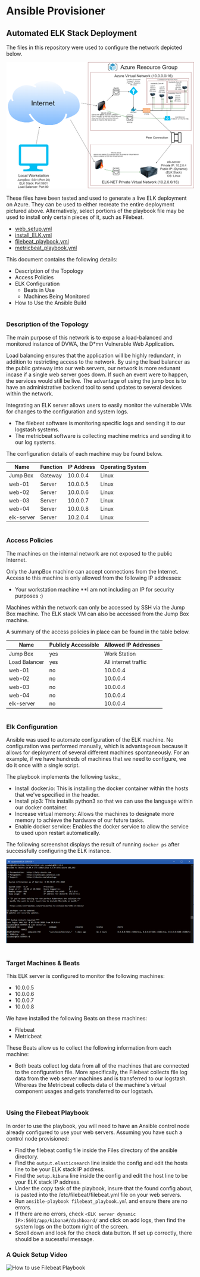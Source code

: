 # Ansible Provisioner

## Automated ELK Stack Deployment

The files in this repository were used to configure the network depicted below.

![Network_Diagram.png](Images/Network_Diagram.png)

These files have been tested and used to generate a live ELK deployment on Azure. They can be used to either recreate the entire deployment pictured above. Alternatively, select portions of the playbook file may be used to install only certain pieces of it, such as Filebeat.


- [web_setup.yml](Files/web_setup.yml)
- [install_ELK.yml](Files/install_ELK.yml)
- [filebeat_playbook.yml](Files/filebeat_playbook.yml)
- [metricbeat_playbook.yml](Files/metricbeat_playbook.yml)


This document contains the following details:
- Description of the Topology
- Access Policies
- ELK Configuration
  - Beats in Use
  - Machines Being Monitored
- How to Use the Ansible Build
#

### Description of the Topology

The main purpose of this network is to expose a load-balanced and monitored instance of DVWA, the D*mn Vulnerable Web Application.

Load balancing ensures that the application will be highly redundant, in addition to restricting access to the network. By using the load balancer as the public gateway into our web servers, our network is 
more redunant incase if a single web server goes down. If such an event were to happen, the services would still be live. The advantage of using the jump box is to have an administrative backend tool to send
updates to several devices within the network.

Integrating an ELK server allows users to easily monitor the vulnerable VMs for changes to the configuration and system logs.
- The filebeat software is monitoring specific logs and sending it to our logstash systems.
- The metricbeat software is collecting machine metrics and sending it to our log systems.

The configuration details of each machine may be found below.

| Name       | Function | IP Address | Operating System |
|------------|----------|------------|------------------|
| Jump Box   | Gateway  | 10.0.0.4   | Linux            |
| web-01     | Server   | 10.0.0.5   | Linux            |
| web-02     | Server   | 10.0.0.6   | Linux            |
| web-03     | Server   | 10.0.0.7   | Linux            |
| web-04     | Server   | 10.0.0.8   | Linux            |
| elk-server | Server   | 10.2.0.4   | Linux            |
#

### Access Policies

The machines on the internal network are not exposed to the public Internet. 

Only the JumpBox machine can accept connections from the Internet. Access to this machine is only allowed from the following IP addresses:
- Your workstation machine **I am not including an IP for security purposes :)

Machines within the network can only be accessed by SSH via the Jump Box machine. The ELK stack VM can also be accessed from the Jump Box machine.

A summary of the access policies in place can be found in the table below.

| Name          | Publicly Accessible | Allowed IP Addresses |
|---------------|---------------------|----------------------|
| Jump Box      | yes                 | Work Station         |
| Load Balancer | yes                 | All internet traffic |
| web-01        | no                  | 10.0.0.4             |
| web-02        | no                  | 10.0.0.4             |
| web-03        | no                  | 10.0.0.4             |
| web-04        | no                  | 10.0.0.4             |
| elk-server    | no                  | 10.0.0.4             |
#

### Elk Configuration

Ansible was used to automate configuration of the ELK machine. No configuration was performed manually, which is advantageous because it allows for deployment of several different machines spontaneously. For
an example, if we have hundreds of machines that we need to configure, we do it once with a single script.

The playbook implements the following tasks:_
- Install docker.io: This is installing the docker container within the hosts that we've specified in the header.
- Install pip3: This installs python3 so that we can use the language within our docker container.
- Increase virtual memory: Allows the machines to designate more memory to achieve the hardware of our future tasks.
- Enable docker service: Enables the docker service to allow the service to used upon restart automatically.

The following screenshot displays the result of running `docker ps` after successfully configuring the ELK instance.

![Images/docker_ps_output.png](Images/docker_ps_output.png)
#

### Target Machines & Beats
This ELK server is configured to monitor the following machines:
- 10.0.0.5
- 10.0.0.6
- 10.0.0.7
- 10.0.0.8

We have installed the following Beats on these machines:
- Filebeat
- Metricbeat

These Beats allow us to collect the following information from each machine:
- Both beats collect log data from all of the machines that are connected to the configuration file. More specifically, the Filebeat collects file log data from the web server machines and is transferred to our logstash. Whereas the Metricbeat collects data of the machine's virtual component usages and gets transferred to our logstash. 
#

### Using the Filebeat Playbook
In order to use the playbook, you will need to have an Ansible control node already configured to use your web servers. Assuming you have such a control node provisioned: 
- Find the filebeat config file inside the Files directory of the ansible directory.
- Find the `output.elasticsearch` line inside the config and edit the hosts line to be your ELK stack IP address.
- Find the `setup.kibana` line inside the config and edit the host line to be your ELK stack IP address.
- Under the copy task of the playbook, insure that the found config about, is pasted into the /etc/filebeat/filebeat.yml file on your web servers.
- Run `ansible-playbook filebeat_playbook.yml` and ensure there are no errors.
- If there are no errors, check `<ELK server dynamic IP>:5601/app/kibana#/dashboard/` and click on add logs, then find the system logs on the bottom right of the screen.
- Scroll down and look for the check data button. If set up correctly, there should be a sucessful message.

### A Quick Setup Video
![How to use Filebeat Playbook](https://youtu.be/jG8R4WIWJ9k)

